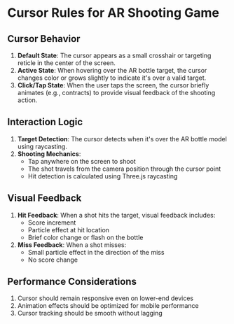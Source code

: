 # Cursor Rules for AR Shooting Game

## Cursor Behavior
1. **Default State**: The cursor appears as a small crosshair or targeting reticle in the center of the screen.
2. **Active State**: When hovering over the AR bottle target, the cursor changes color or grows slightly to indicate it's over a valid target.
3. **Click/Tap State**: When the user taps the screen, the cursor briefly animates (e.g., contracts) to provide visual feedback of the shooting action.

## Interaction Logic
1. **Target Detection**: The cursor detects when it's over the AR bottle model using raycasting.
2. **Shooting Mechanics**: 
   - Tap anywhere on the screen to shoot
   - The shot travels from the camera position through the cursor point
   - Hit detection is calculated using Three.js raycasting

## Visual Feedback
1. **Hit Feedback**: When a shot hits the target, visual feedback includes:
   - Score increment
   - Particle effect at hit location
   - Brief color change or flash on the bottle
2. **Miss Feedback**: When a shot misses:
   - Small particle effect in the direction of the miss
   - No score change

## Performance Considerations
1. Cursor should remain responsive even on lower-end devices
2. Animation effects should be optimized for mobile performance
3. Cursor tracking should be smooth without lagging 